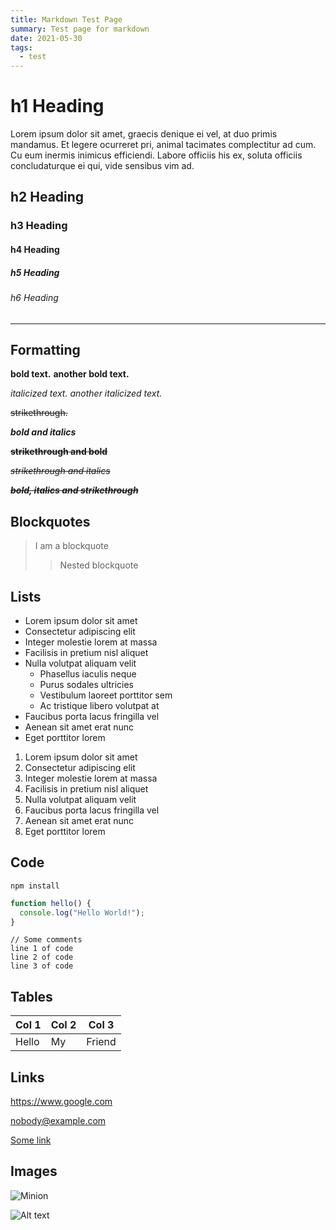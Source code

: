 ```yaml
---
title: Markdown Test Page
summary: Test page for markdown
date: 2021-05-30
tags:
  - test
---
```


<!--
This is a comment. It should not render.
-->

# h1 Heading

Lorem ipsum dolor sit amet, graecis denique ei vel, at duo primis mandamus. Et legere ocurreret pri,
animal tacimates complectitur ad cum. Cu eum inermis inimicus efficiendi. Labore officiis his ex,
soluta officiis concludaturque ei qui, vide sensibus vim ad.

## h2 Heading

### h3 Heading

#### h4 Heading

##### h5 Heading

###### h6 Heading

---

## Formatting

**bold text.** __another bold text.__

*italicized text.* _another italicized text._

~~strikethrough.~~

***bold and italics***

~~**strikethrough and bold**~~

~~*strikethrough and italics*~~

~~***bold, italics and strikethrough***~~

## Blockquotes

> I am a blockquote
>>  Nested blockquote

## Lists

* Lorem ipsum dolor sit amet
* Consectetur adipiscing elit
* Integer molestie lorem at massa
* Facilisis in pretium nisl aliquet
* Nulla volutpat aliquam velit
  * Phasellus iaculis neque
  * Purus sodales ultricies
  * Vestibulum laoreet porttitor sem
  * Ac tristique libero volutpat at
* Faucibus porta lacus fringilla vel
* Aenean sit amet erat nunc
* Eget porttitor lorem

1. Lorem ipsum dolor sit amet
2. Consectetur adipiscing elit
3. Integer molestie lorem at massa
4. Facilisis in pretium nisl aliquet
5. Nulla volutpat aliquam velit
6. Faucibus porta lacus fringilla vel
7. Aenean sit amet erat nunc
8. Eget porttitor lorem

## Code

`npm install`

```js
function hello() {
  console.log("Hello World!");
}
```

    // Some comments
    line 1 of code
    line 2 of code
    line 3 of code

## Tables

| Col 1 | Col 2 | Col 3 |
| ----- | ----- | ----- |
| Hello | My | Friend |

## Links

<https://www.google.com>

<nobody@example.com>

[Some link](https://www.google.com)

## Images

![Minion](https://octodex.github.com/images/minion.png)

![Alt text](https://octodex.github.com/images/stormtroopocat.jpg "The Stormtroopocat")


